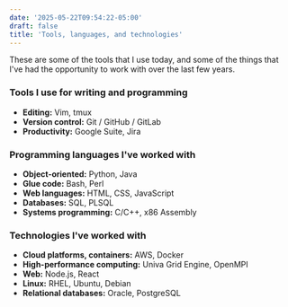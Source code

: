```yaml
---
date: '2025-05-22T09:54:22-05:00'
draft: false
title: 'Tools, languages, and technologies'
---
```


These are some of the tools that I use today, and some of the things that I've had the opportunity to work with over the last few years.

### Tools I use for writing and programming

- **Editing:** Vim, tmux
- **Version control:** Git / GitHub / GitLab
- **Productivity:** Google Suite, Jira

### Programming languages I've worked with

- **Object-oriented:** Python, Java
- **Glue code:** Bash, Perl
- **Web languages:** HTML, CSS, JavaScript
- **Databases:** SQL, PLSQL
- **Systems programming:** C/C++, x86 Assembly

### Technologies I've worked with

- **Cloud platforms, containers:** AWS, Docker
- **High-performance computing:** Univa Grid Engine, OpenMPI
- **Web:** Node.js, React
- **Linux:** RHEL, Ubuntu, Debian
- **Relational databases:** Oracle, PostgreSQL

